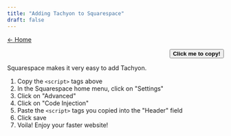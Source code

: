 ```yaml
---
title: "Adding Tachyon to Squarespace"
draft: false
---
```


<link rel="stylesheet" as="style" crossorigin href="https://cdn.jsdelivr.net/gh/orioncactus/pretendard@v1.3.6/dist/web/static/pretendard-std.css" />
<link rel="stylesheet" href="/wave.css">

<script src="/cms/copy.js" defer></script>

[← Home](/#using-tachyon)

<code id="codeBlock"></code>

<div style="text-align:right;">
<button id="copier">
<strong>Click me to copy!</strong>
</button>
</div>

Squarespace makes it very easy to add Tachyon.

1. Copy the `<script>` tags above
2. In the Squarespace home menu, click on "Settings"
3. Click on "Advanced"
4. Click on "Code Injection"
5. Paste the `<script>` tags you copied into the "Header" field
6. Click save
7. Voila! Enjoy your faster website!
